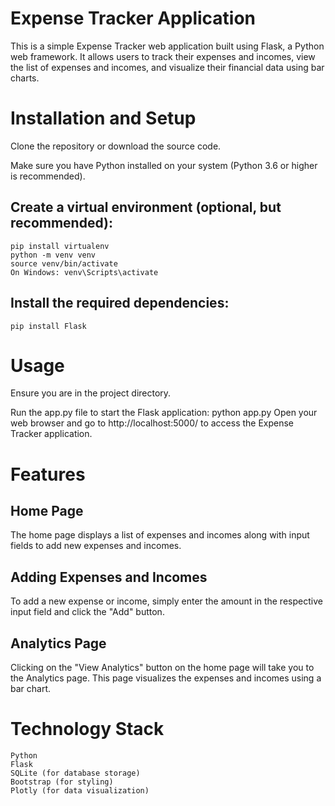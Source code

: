 # Expense Tracker Application
This is a simple Expense Tracker web application built using Flask, a Python web framework. It allows users to track their expenses and incomes, view the list of expenses and incomes, and visualize their financial data using bar charts.

# Installation and Setup
Clone the repository or download the source code.

Make sure you have Python installed on your system (Python 3.6 or higher is recommended).

## Create a virtual environment (optional, but recommended):
    pip install virtualenv
    python -m venv venv
    source venv/bin/activate  
    On Windows: venv\Scripts\activate

## Install the required dependencies:
    pip install Flask

# Usage
Ensure you are in the project directory.

Run the app.py file to start the Flask application:
        python app.py
Open your web browser and go to http://localhost:5000/ to access the Expense Tracker application.

# Features
## Home Page
The home page displays a list of expenses and incomes along with input fields to add new expenses and incomes.

## Adding Expenses and Incomes
To add a new expense or income, simply enter the amount in the respective input field and click the "Add" button.

## Analytics Page
Clicking on the "View Analytics" button on the home page will take you to the Analytics page. This page visualizes the expenses and incomes using a bar chart.

# Technology Stack
    Python
    Flask
    SQLite (for database storage)
    Bootstrap (for styling)
    Plotly (for data visualization)
